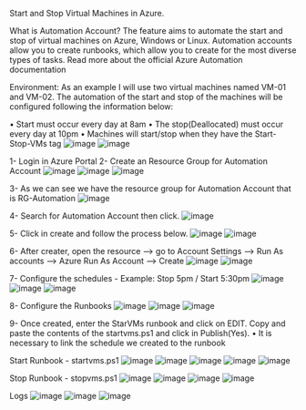 Start and Stop Virtual Machines in Azure.

What is Automation Account?
The feature aims to automate the start and stop of virtual machines on Azure, Windows or Linux.
Automation accounts allow you to create runbooks, which allow you to create for the most diverse types of tasks.
Read more about the official Azure Automation documentation

Environment:
As an example I will use two virtual machines named VM-01 and VM-02.
The automation of the start and stop of the machines will be configured following the information below:

• Start must occur every day at 8am
• The stop(Deallocated) must occur every day at 10pm
• Machines will start/stop when they have the Start-Stop-VMs tag
![image](https://user-images.githubusercontent.com/99050138/191828152-f6cf658f-e535-45c8-a2b0-b0e512c84425.png)
![image](https://user-images.githubusercontent.com/99050138/191839186-3fba484b-ec72-4185-bd9f-02088b66b6eb.png)

1- Login in Azure Portal
2- Create an Resource Group for Automation Account
![image](https://user-images.githubusercontent.com/99050138/191829416-a7854ee2-8962-438d-8504-bb09d5428f0c.png)
![image](https://user-images.githubusercontent.com/99050138/191829874-d7acce7a-ef4b-44f2-b66f-3ae840840907.png)
![image](https://user-images.githubusercontent.com/99050138/191830045-8cbef497-63a0-4a9f-b3da-4b376e553927.png)

3- As we can see we have the resource group for Automation Account that is RG-Automation
![image](https://user-images.githubusercontent.com/99050138/191830420-0c37ea34-3036-4344-836d-0dac3ea5b5ea.png)

4- Search for Automation Account then click.
![image](https://user-images.githubusercontent.com/99050138/191830715-f064734c-f8cc-409a-ae80-1bbfb4308d2f.png)

5- Click in create and follow the process below.
![image](https://user-images.githubusercontent.com/99050138/191830895-21c1534a-48c6-4f25-af00-dbc3b17192ad.png)
![image](https://user-images.githubusercontent.com/99050138/191831180-3d4deedc-410a-4a82-b4fa-e9e6f55f88d9.png)

6- After creater, open the resource --> go to Account Settings --> Run As accounts --> Azure Run As Account --> Create
![image](https://user-images.githubusercontent.com/99050138/191832277-61e42d43-544d-47b1-8e71-1493e83103ef.png)
![image](https://user-images.githubusercontent.com/99050138/191832677-0bdb5025-fca2-4d94-abb5-a992d06bf652.png)

7- Configure the schedules - Example: Stop 5pm / Start 5:30pm
![image](https://user-images.githubusercontent.com/99050138/191834160-31c24ea9-10f6-4974-8614-f04a3afff2ce.png)
![image](https://user-images.githubusercontent.com/99050138/191834375-ff1bec2c-d11e-4c07-92db-23c056289a4d.png)
![image](https://user-images.githubusercontent.com/99050138/191834431-18d2d61f-bdbd-4e59-bf52-998184f31d2b.png)

8- Configure the Runbooks
![image](https://user-images.githubusercontent.com/99050138/191834607-2290d9b9-8501-4804-8a13-b24d26bd5c5d.png)
![image](https://user-images.githubusercontent.com/99050138/191834890-d09fa1ef-80db-4629-aaf0-27139b0c65c4.png)
![image](https://user-images.githubusercontent.com/99050138/191835095-bd864355-9ba5-4c4c-9fb2-2adafd43834b.png)

9- Once created, enter the StarVMs runbook and click on EDIT. Copy and paste the contents of the startvms.ps1 and click in Publish(Yes).
• It is necessary to link the schedule we created to the runbook

Start Runbook - startvms.ps1
![image](https://user-images.githubusercontent.com/99050138/191836163-b28e5af6-33d1-4be6-9575-69b93f7685b5.png)
![image](https://user-images.githubusercontent.com/99050138/191836347-b03af704-b308-4742-a101-7bc5233162c5.png)
![image](https://user-images.githubusercontent.com/99050138/191837252-ea7c8245-001f-4b1b-8041-c8ba0e1b08c4.png)
![image](https://user-images.githubusercontent.com/99050138/191837322-9073b32d-bc75-4539-90f1-788f7f63caca.png)
![image](https://user-images.githubusercontent.com/99050138/191837420-001d2f7f-18f2-418c-9e16-deac52e5d138.png)

Stop Runbook - stopvms.ps1
![image](https://user-images.githubusercontent.com/99050138/191836555-1236ba3d-490a-4f9b-bcac-fad837ec5e9e.png)
![image](https://user-images.githubusercontent.com/99050138/191836775-8a48c039-573f-44e0-90c1-e7b53aab5d74.png)
![image](https://user-images.githubusercontent.com/99050138/191837620-275435be-4847-486b-a496-65aae4154d79.png)
![image](https://user-images.githubusercontent.com/99050138/191837708-89612ba0-a86c-4b16-bb8c-139c20662545.png)

Logs
![image](https://user-images.githubusercontent.com/99050138/191840267-60c1bc48-26a4-4011-80c0-689f168bf1db.png)
![image](https://user-images.githubusercontent.com/99050138/191845475-6a05066c-b2e8-4938-8ae3-c081999b9872.png)
![image](https://user-images.githubusercontent.com/99050138/191845595-735907b9-0fc4-459f-ae65-d316fb666077.png)















